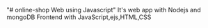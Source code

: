 "# online-shop Web using Javascript"
It's web app with Nodejs and mongoDB
Frontend with JavaScript,ejs,HTML,CSS
